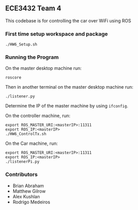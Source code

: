 ## ECE3432 Team 4
This codebase is for controlling the car over WiFi using ROS

### First time setup workspace and package
```
./HW6_Setup.sh
```

### Running the Program
On the master desktop machine run:
```
roscore
```

Then in another terminal on the master desktop machine run:
```
./listener.py
```
Determine the IP of the master machine by using `ifconfig`.

On the controller machine, run:
```
export ROS_MASTER_URI:<masterIP>:11311
export ROS_IP:<masterIP>
./HW6_ControlTx.sh
```

On the Car machine, run:
```
export ROS_MASTER_URI:<masterIP>:11311
export ROS_IP:<masterIP>
./listenerPi.py
```

### Contributors
  - Brian Abraham
  - Matthew Gilrow
  - Alex Kushlan
  - Rodrigo Medeiros

